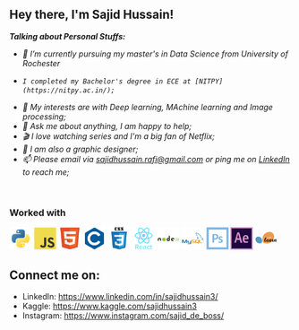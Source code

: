 ## Hey there, I'm Sajid Hussain!

<em>
  
**Talking about Personal Stuffs:**

- 💼 I’m currently pursuing my master's in Data Science from University of Rochester
-     I completed my Bachelor's degree in ECE at [NITPY](https://nitpy.ac.in/);
- 🤔 My interests are with Deep learning, MAchine learning and Image processing;
- 💬 Ask me about anything, I am happy to help;
- 🎬 I love watching series and I'm a big fan of Netflix;
- 🎨 I am also a graphic designer;
- 📫 Please email via sajidhussain.rafi@gmail.com or ping me on [LinkedIn](https://www.linkedin.com/in/sajidhussain3/) to reach me;
<br/> 
</em>

### Worked with 

<code><img height="40" src="https://raw.githubusercontent.com/devicons/devicon/master/icons/python/python-original.svg" title="python"></code>
<code><img height="40" src="https://raw.githubusercontent.com/devicons/devicon/master/icons/javascript/javascript-original.svg" title="javascript"></code>
<code><img height="40" src="https://raw.githubusercontent.com/devicons/devicon/master/icons/html5/html5-original.svg" title="html5"></code>
<code><img height="40" src="https://raw.githubusercontent.com/devicons/devicon/master/icons/c/c-plain.svg" title="C"></code>
<code><img height="40" src="https://raw.githubusercontent.com/devicons/devicon/master/icons/css3/css3-original-wordmark.svg" title="css3"></code>
<code><img height="40" src="https://raw.githubusercontent.com/devicons/devicon/master/icons/react/react-original-wordmark.svg" title="react"></code>
<code><img height="40" src="https://raw.githubusercontent.com/devicons/devicon/master/icons/nodejs/nodejs-original-wordmark.svg" title="node.js"></code>
<code><img height="40" src="https://raw.githubusercontent.com/devicons/devicon/master/icons/mysql/mysql-original-wordmark.svg" title="mysql"></code>
<code><img height="40" src="https://github.com/devicons/devicon/blob/master/icons/photoshop/photoshop-line.svg" title="photoshop"></code>
<code><img height="40" src="https://github.com/devicons/devicon/blob/master/icons/aftereffects/aftereffects-original.svg" title="aftereffect"></code>
<code><img height="40" src="https://raw.githubusercontent.com/github/explore/80688e429a7d4ef2fca1e82350fe8e3517d3494d/topics/scikit-learn/scikit-learn.png" title="sklearn"></code>


## Connect me on:
- LinkedIn: https://www.linkedin.com/in/sajidhussain3/
- Kaggle: https://www.kaggle.com/sajidhussain3
- Instagram: https://www.instagram.com/sajid_de_boss/
